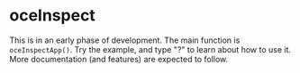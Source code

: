 # oceInspect

This is in an early phase of development.  The main function is
`oceInspectApp()`.  Try the example, and type "?" to learn about how to use it.
More documentation (and features) are expected to follow.
